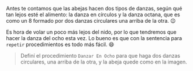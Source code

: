 <gs-attire
  attire-url="https://raw.githubusercontent.com/MumukiProject/mumuki-guia-gobstones-repeticion-simple-kids/master/assets/attires/config.json">
</gs-attire>
<gs-toolbox toolbox-url="https://raw.githubusercontent.com/MumukiProject/mumuki-guia-gobstones-repeticion-simple-kids/master/toolbox.xml"></gs-toolbox>

Antes te contamos que las abejas hacen dos tipos de danzas, según qué tan lejos esté el alimento: la danza en círculos y la danza octana, que es como un 8 formado por dos danzas circulares una arriba de la otra. :wink:

Es hora de volar un poco más lejos del nido, por lo que tendremos que hacer la danza del ocho esta vez. Lo bueno es que con la sentencia para `repetir` procedimientos es todo más fácil. :smile:

> Definí el procedimiento `Danzar En Ocho` para que haga dos danzas circulares, una arriba de la otra, y la abeja quede como en la imagen. 
